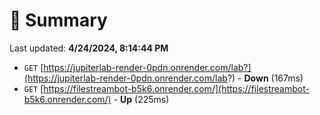 # 📖 Summary
Last updated: **4/24/2024, 8:14:44 PM**

- `GET` [https://jupiterlab-render-0pdn.onrender.com/lab?](https://jupiterlab-render-0pdn.onrender.com/lab?) - **Down** (167ms)
- `GET` [https://filestreambot-b5k6.onrender.com/](https://filestreambot-b5k6.onrender.com/) - **Up** (225ms)
